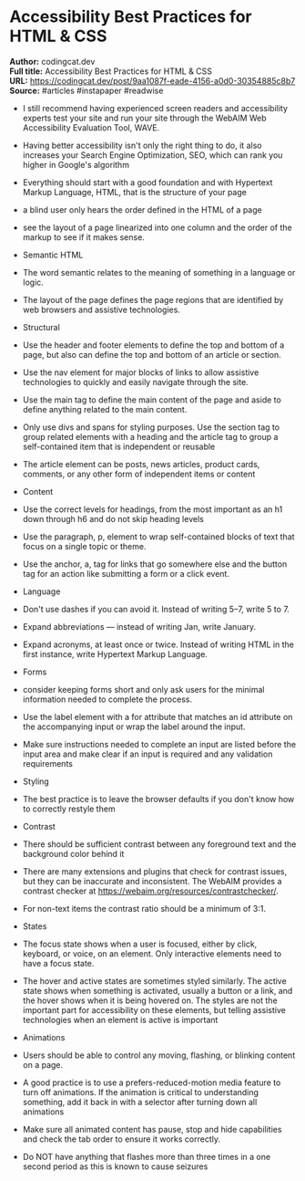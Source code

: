 # Accessibility Best Practices for HTML & CSS

**Author:** codingcat.dev  
**Full title:** Accessibility Best Practices for HTML & CSS  
**URL:** https://codingcat.dev/post/9aa1087f-eade-4156-a0d0-30354885c8b7  
**Source:** #articles #instapaper #readwise

- I still recommend having experienced screen readers and accessibility experts test your site and run your site through the WebAIM Web Accessibility Evaluation Tool, WAVE. 
   
- Having better accessibility isn't only the right thing to do, it also increases your Search Engine Optimization, SEO, which can rank you higher in Google's algorithm 
   
- Everything should start with a good foundation and with Hypertext Markup Language, HTML, that is the structure of your page 
   
- a blind user only hears the order defined in the HTML of a page 
   
- see the layout of a page linearized into one column and the order of the markup to see if it makes sense. 
   
- Semantic HTML 
   
- The word semantic relates to the meaning of something in a language or logic. 
   
- The layout of the page defines the page regions that are identified by web browsers and assistive technologies. 
   
- Structural 
   
- Use the header and footer elements to define the top and bottom of a page, but also can define the top and bottom of an article or section. 
   
- Use the nav element for major blocks of links to allow assistive technologies to quickly and easily navigate through the site. 
   
- Use the main tag to define the main content of the page and aside to define anything related to the main content. 
   
- Only use divs and spans for styling purposes. Use the section tag to group related elements with a heading and the article tag to group a self-contained item that is independent or reusable 
   
- The article element can be posts, news articles, product cards, comments, or any other form of independent items or content 
   
- Content 
   
- Use the correct levels for headings, from the most important as an h1 down through h6 and do not skip heading levels 
   
- Use the paragraph, p, element to wrap self-contained blocks of text that focus on a single topic or theme. 
   
- Use the anchor, a, tag for links that go somewhere else and the button tag for an action like submitting a form or a click event. 
   
- Language 
   
- Don't use dashes if you can avoid it. Instead of writing 5–7, write 5 to 7. 
   
- Expand abbreviations — instead of writing Jan, write January. 
   
- Expand acronyms, at least once or twice. Instead of writing HTML in the first instance, write Hypertext Markup Language. 
   
- Forms 
   
- consider keeping forms short and only ask users for the minimal information needed to complete the process. 
   
- Use the label element with a for attribute that matches an id attribute on the accompanying input or wrap the label around the input. 
   
- Make sure instructions needed to complete an input are listed before the input area and make clear if an input is required and any validation requirements 
   
- Styling 
   
- The best practice is to leave the browser defaults if you don't know how to correctly restyle them 
   
- Contrast 
   
- There should be sufficient contrast between any foreground text and the background color behind it 
   
- There are many extensions and plugins that check for contrast issues, but they can be inaccurate and inconsistent. The WebAIM provides a contrast checker at https://webaim.org/resources/contrastchecker/. 
   
- For non-text items the contrast ratio should be a minimum of 3:1. 
   
- States 
   
- The focus state shows when a user is focused, either by click, keyboard, or voice, on an element. Only interactive elements need to have a focus state. 
   
- The hover and active states are sometimes styled similarly. The active state shows when something is activated, usually a button or a link, and the hover shows when it is being hovered on. The styles are not the important part for accessibility on these elements, but telling assistive technologies when an element is active is important 
   
- Animations 
   
- Users should be able to control any moving, flashing, or blinking content on a page. 
   
- A good practice is to use a prefers-reduced-motion media feature to turn off animations. If the animation is critical to understanding something, add it back in with a selector after turning down all animations 
   
- Make sure all animated content has pause, stop and hide capabilities and check the tab order to ensure it works correctly. 
   
- Do NOT have anything that flashes more than three times in a one second period as this is known to cause seizures 
   
